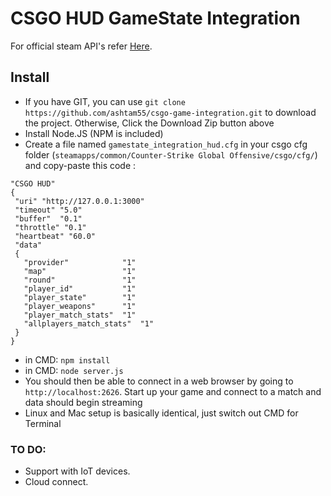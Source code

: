 # CSGO HUD GameState Integration
For official steam API's refer [Here](https://developer.valvesoftware.com/wiki/Counter-Strike:_Global_Offensive_Game_State_Integration).
## Install 

* If you have GIT, you can use `git clone https://github.com/ashtam55/csgo-game-integration.git` to download the project. Otherwise, Click the Download Zip button above
* Install Node.JS (NPM is included)
* Create a file named `gamestate_integration_hud.cfg` in your csgo cfg folder (`steamapps/common/Counter-Strike Global Offensive/csgo/cfg/`) and copy-paste this code :
```
"CSGO HUD"
{
 "uri" "http://127.0.0.1:3000"
 "timeout" "5.0"
 "buffer"  "0.1"
 "throttle" "0.1"
 "heartbeat" "60.0"
 "data"
 {
   "provider"            "1"
   "map"                 "1"
   "round"               "1"
   "player_id"           "1"
   "player_state"        "1"
   "player_weapons"      "1"
   "player_match_stats"  "1"
   "allplayers_match_stats"  "1"
 }
}
```
* in CMD: `npm install`
* in CMD: `node server.js`
* You should then be able to connect in a web browser by going to `http://localhost:2626`. Start up your game and connect to a match and data should begin streaming
* Linux and Mac setup is basically identical, just switch out CMD for Terminal

### TO DO:
* Support with IoT devices.
* Cloud connect.




